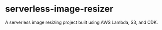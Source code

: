 # serverless-image-resizer
A serverless image resizing project built using AWS Lambda, S3, and CDK.
